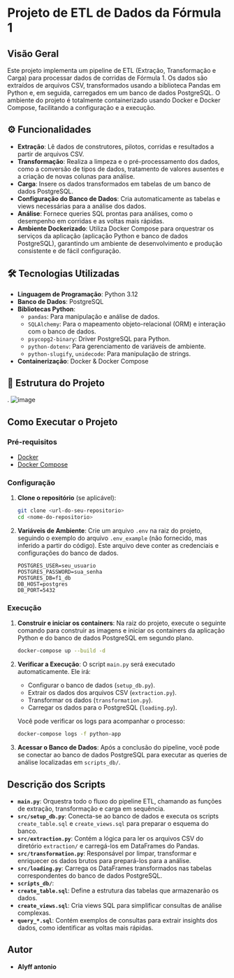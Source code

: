 # Projeto de ETL de Dados da Fórmula 1

## Visão Geral

Este projeto implementa um pipeline de ETL (Extração, Transformação e Carga) para processar dados de corridas de Fórmula 1. Os dados são extraídos de arquivos CSV, transformados usando a biblioteca Pandas em Python e, em seguida, carregados em um banco de dados PostgreSQL. O ambiente do projeto é totalmente containerizado usando Docker e Docker Compose, facilitando a configuração e a execução.

## ⚙️ Funcionalidades

- **Extração**: Lê dados de construtores, pilotos, corridas e resultados a partir de arquivos CSV.
- **Transformação**: Realiza a limpeza e o pré-processamento dos dados, como a conversão de tipos de dados, tratamento de valores ausentes e a criação de novas colunas para análise.
- **Carga**: Insere os dados transformados em tabelas de um banco de dados PostgreSQL.
- **Configuração do Banco de Dados**: Cria automaticamente as tabelas e views necessárias para a análise dos dados.
- **Análise**: Fornece queries SQL prontas para análises, como o desempenho em corridas e as voltas mais rápidas.
- **Ambiente Dockerizado**: Utiliza Docker Compose para orquestrar os serviços da aplicação (aplicação Python e banco de dados PostgreSQL), garantindo um ambiente de desenvolvimento e produção consistente e de fácil configuração.

## 🛠  Tecnologias Utilizadas

- **Linguagem de Programação**: Python 3.12
- **Banco de Dados**: PostgreSQL
- **Bibliotecas Python**:
  - `pandas`: Para manipulação e análise de dados.
  - `SQLAlchemy`: Para o mapeamento objeto-relacional (ORM) e interação com o banco de dados.
  - `psycopg2-binary`: Driver PostgreSQL para Python.
  - `python-dotenv`: Para gerenciamento de variáveis de ambiente.
  - `python-slugify`, `unidecode`: Para manipulação de strings.
- **Containerização**: Docker & Docker Compose

## 🚀 Estrutura do Projeto

.
![image](https://github.com/user-attachments/assets/2fb2897c-3b2b-4073-b195-08e5583bcd27)


## Como Executar o Projeto

### Pré-requisitos

- [Docker](https://docs.docker.com/get-docker/)
- [Docker Compose](https://docs.docker.com/compose/install/)

### Configuração

1.  **Clone o repositório** (se aplicável):
    ```bash
    git clone <url-do-seu-repositorio>
    cd <nome-do-repositorio>
    ```

2.  **Variáveis de Ambiente**:
    Crie um arquivo `.env` na raiz do projeto, seguindo o exemplo do arquivo `.env_example` (não fornecido, mas inferido a partir do código). Este arquivo deve conter as credenciais e configurações do banco de dados.
    ```env
    POSTGRES_USER=seu_usuario
    POSTGRES_PASSWORD=sua_senha
    POSTGRES_DB=f1_db
    DB_HOST=postgres
    DB_PORT=5432
    ```

### Execução

1.  **Construir e iniciar os containers**:
    Na raiz do projeto, execute o seguinte comando para construir as imagens e iniciar os containers da aplicação Python e do banco de dados PostgreSQL em segundo plano.

    ```bash
    docker-compose up --build -d
    ```

2.  **Verificar a Execução**:
    O script `main.py` será executado automaticamente. Ele irá:
    - Configurar o banco de dados (`setup_db.py`).
    - Extrair os dados dos arquivos CSV (`extraction.py`).
    - Transformar os dados (`transformation.py`).
    - Carregar os dados para o PostgreSQL (`loading.py`).

    Você pode verificar os logs para acompanhar o processo:
    ```bash
    docker-compose logs -f python-app
    ```

3.  **Acessar o Banco de Dados**:
    Após a conclusão do pipeline, você pode se conectar ao banco de dados PostgreSQL para executar as queries de análise localizadas em `scripts_db/`.

## Descrição dos Scripts

- **`main.py`**: Orquestra todo o fluxo do pipeline ETL, chamando as funções de extração, transformação e carga em sequência.
- **`src/setup_db.py`**: Conecta-se ao banco de dados e executa os scripts `create_table.sql` e `create_views.sql` para preparar o esquema do banco.
- **`src/extraction.py`**: Contém a lógica para ler os arquivos CSV do diretório `extraction/` e carregá-los em DataFrames do Pandas.
- **`src/transformation.py`**: Responsável por limpar, transformar e enriquecer os dados brutos para prepará-los para a análise.
- **`src/loading.py`**: Carrega os DataFrames transformados nas tabelas correspondentes do banco de dados PostgreSQL.
- **`scripts_db/`**:
- **`create_table.sql`**: Define a estrutura das tabelas que armazenarão os dados.
- **`create_views.sql`**: Cria views SQL para simplificar consultas de análise complexas.
- **`query_*.sql`**: Contém exemplos de consultas para extrair insights dos dados, como identificar as voltas mais rápidas.


## Autor
- **Alyff antonio**
